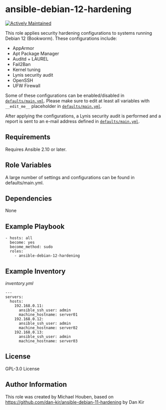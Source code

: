 # ansible-debian-12-hardening

[![Actively Maintained](https://img.shields.io/badge/Maintenance%20Level-Actively%20Maintained-green.svg)](https://gist.github.com/cheerfulstoic/d107229326a01ff0f333a1d3476e068d)

This role applies security hardening configurations to systems running Debian 12 (Bookworm). These configurations include:

* AppArmor
* Apt Package Manager
* Auditd + LAUREL
* Fail2Ban
* Kernel tuning
* Lynis security audit
* OpenSSH
* UFW Firewall

Some of these configurations can be enabled/disabled in [`defaults/main.yml`](https://github.com/michael-houben/ansible-debian-12-hardening/blob/main/defaults/main.yml). Please make sure to edit at least all variables with  `__edit_me__` placeholder in [`defaults/main.yml`](https://github.com/michael-houben/ansible-debian-12-hardening/blob/main/defaults/main.yml).

After applying the configurations, a Lynis security audit is performed and a report is sent to an e-mail address defined in [`defaults/main.yml`](https://github.com/michael-houben/ansible-debian-12-hardening/blob/main/defaults/main.yml).

## Requirements
Requires Ansible 2.10 or later.

## Role Variables
A large number of settings and configurations can be found in defaults/main.yml.

## Dependencies
None

## Example Playbook

    - hosts: all
      become: yes
      become_method: sudo
      roles:
        - ansible-debian-12-hardening

## Example Inventory

*inventory.yml*

    ---
    servers:
      hosts:
        192.168.0.11:
          ansible_ssh_user: admin
          machine_hostname: server01
        192.168.0.12:
          ansible_ssh_user: admin
          machine_hostname: server02
        192.168.0.13:
          ansible_ssh_user: admin
          machine_hostname: server03

## License
GPL-3.0 License

## Author Information
This role was created by Michael Houben, based on <https://github.com/dan-kir/ansible-debian-11-hardening> by Dan Kir
